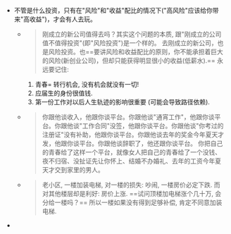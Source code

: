 - 不管是什么投资，只有在"风险"和"收益"配比的情况下("高风险"应该给你带来"高收益")，才会有人去玩。
	- > 刚成立的新公司值得去吗？其实这个问题的本质, 跟"刚成立的公司值不值得投资"(即"风险投资")是一个样的。 
	  去刚成立的新公司，也是风险投资。也==要讲风险和收益配比的原则，你不能承担着巨大的风险(新创业公司)，但却只能获得明显很小的收益(低薪水).==
	  永远要记住: 
	  1. 青春= 转行机会, 没有机会就没有一切! 
	  2. 应届生的身份很值钱. 
	  3. 第一份工作对以后人生轨迹的影响很重要 (可能会导致路径依赖).
	- > 你跟他谈收入，他跟你谈平台。你跟他谈"通宵工作"，他跟你谈平台。你跟他谈"工作合同"没签，他跟你谈平台。你跟他谈"你考过的注册证"没有补助，他跟你谈平台。你跟他谈去年的奖金今年夏天才发，他跟你谈平台。你跟他谈辞职了，他还跟你谈平台。
	  你把自己的青春给了这样一个平台，就像女人把自己的青春给了一个没钱、夜不归宿、没扯证先让你怀上、结婚不办婚礼、去年的工资今年夏天才交到家里的男人。
	- > 老小区, 一楼加装电梯, 对一楼的损失: 吵闹, 一楼房价必定下跌.  而对其他楼层却是利好: 房价上涨. ==试问顶楼加电梯涨个几十万, 会分给一楼吗？== 所以一楼如果没有得到足够补偿, 肯定不同意加装电梯.
-